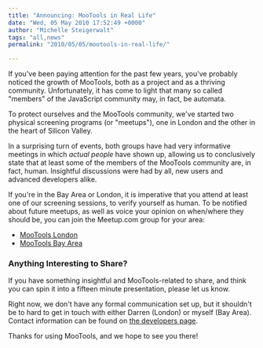 ```yaml
---
title: "Announcing: MooTools in Real Life"
date: "Wed, 05 May 2010 17:52:49 +0000"
author: "Michelle Steigerwalt"
tags: "all,news"
permalink: "2010/05/05/mootools-in-real-life/"

---
```

If you've been paying attention for the past few years, you've probably noticed the growth of MooTools, both as a project and as a thriving community.  Unfortunately, it has come to light that many so called "members" of the JavaScript community may, in fact, be automata.

To protect ourselves and the MooTools community, we've started two physical screening programs (or "meetups"), one in London and the other in the heart of Silicon Valley.

In a surprising turn of events, both groups have had very informative meetings in which *actual people* have shown up, allowing us to conclusively state that at least some of the members of the MooTools community are, in fact, human.  Insightful discussions were had by all, new users and advanced developers alike.

If you're in the Bay Area or London, it is imperative that you attend at least one of our screening sessions, to verify yourself as human.  To be notified about future meetups, as well as voice your opinion on when/where they should be, you can join the Meetup.com group for your area:

* [MooTools London](http://www.meetup.com/MooToolsLondon/)
* [MooTools Bay Area](http://www.meetup.com/MooToolsBayArea/)

<h3>Anything Interesting to Share?</h3>

If you have something insightful and MooTools-related to share, and think you can spin it into a fifteen minute presentation, please let us know.

Right now, we don't have any formal communication set up, but it shouldn't be to hard to get in touch with either Darren (London) or myself (Bay Area).  Contact information can be found on [the developers page](/developers).

Thanks for using MooTools, and we hope to see you there!